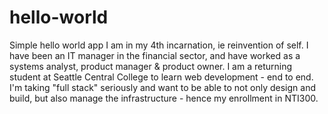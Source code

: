 # hello-world
Simple hello world app
I am in my 4th incarnation, ie reinvention of self. I have been an IT manager in the financial sector, and have worked as a systems
analyst, product manager & product owner. I am a returning student at Seattle Central College to learn web development - end to end. 
I'm taking "full stack" seriously and want to be able to not only design and build, but also manage the infrastructure - hence my
enrollment in NTI300.
